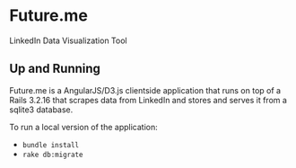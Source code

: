 Future.me
=========

LinkedIn Data Visualization Tool

## Up and Running
Future.me is a AngularJS/D3.js clientside application that runs on top of a Rails 3.2.16 that scrapes data from LinkedIn and stores and serves it from a sqlite3 database.

To run a local version of the application:
- `bundle install`
- `rake db:migrate`